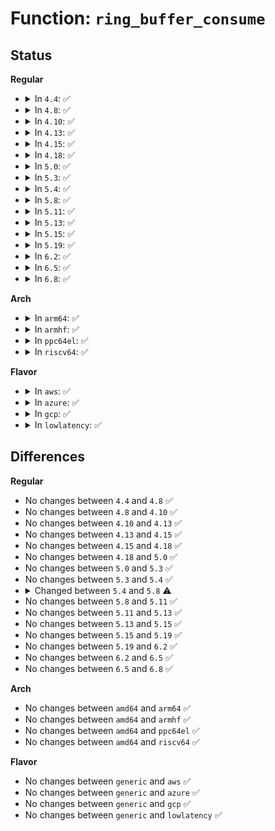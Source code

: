 # Function: <code>ring_buffer_consume</code>

## Status
<b>Regular</b>
<ul>
<li>
<details>
<summary>In <code>4.4</code>: ✅</summary>

```c
struct ring_buffer_event *ring_buffer_consume(struct ring_buffer *buffer, int cpu, u64 *ts, long unsigned int *lost_events);
```

**Collision:** Unique Global

**Inline:** No

**Transformation:** False

**Instances:**

```
In kernel/trace/ring_buffer.c (ffffffff81148ab0)
Location: kernel/trace/ring_buffer.c:3969
Inline: False
Direct callers:
  - kernel/trace/trace.c:tracing_splice_read_pipe
  - kernel/trace/trace.c:tracing_read_pipe
  - kernel/trace/trace_functions_graph.c:print_graph_entry
```
**Symbols:**

```
ffffffff81148ab0-ffffffff81148bd6: ring_buffer_consume (STB_GLOBAL)
```
</details>
</li>
<li>
<details>
<summary>In <code>4.8</code>: ✅</summary>

```c
struct ring_buffer_event *ring_buffer_consume(struct ring_buffer *buffer, int cpu, u64 *ts, long unsigned int *lost_events);
```

**Collision:** Unique Global

**Inline:** No

**Transformation:** False

**Instances:**

```
In kernel/trace/ring_buffer.c (ffffffff81150dc0)
Location: kernel/trace/ring_buffer.c:3964
Inline: False
Direct callers:
  - kernel/trace/trace.c:tracing_splice_read_pipe
  - kernel/trace/trace.c:tracing_read_pipe
  - kernel/trace/trace_functions_graph.c:print_graph_entry
```
**Symbols:**

```
ffffffff81150dc0-ffffffff81150f01: ring_buffer_consume (STB_GLOBAL)
```
</details>
</li>
<li>
<details>
<summary>In <code>4.10</code>: ✅</summary>

```c
struct ring_buffer_event *ring_buffer_consume(struct ring_buffer *buffer, int cpu, u64 *ts, long unsigned int *lost_events);
```

**Collision:** Unique Global

**Inline:** No

**Transformation:** False

**Instances:**

```
In kernel/trace/ring_buffer.c (ffffffff8115be40)
Location: kernel/trace/ring_buffer.c:3933
Inline: False
Direct callers:
  - kernel/trace/trace.c:tracing_splice_read_pipe
  - kernel/trace/trace.c:tracing_read_pipe
  - kernel/trace/trace_functions_graph.c:print_graph_entry
```
**Symbols:**

```
ffffffff8115be40-ffffffff8115bf72: ring_buffer_consume (STB_GLOBAL)
```
</details>
</li>
<li>
<details>
<summary>In <code>4.13</code>: ✅</summary>

```c
struct ring_buffer_event *ring_buffer_consume(struct ring_buffer *buffer, int cpu, u64 *ts, long unsigned int *lost_events);
```

**Collision:** Unique Global

**Inline:** No

**Transformation:** False

**Instances:**

```
In kernel/trace/ring_buffer.c (ffffffff8115ece0)
Location: kernel/trace/ring_buffer.c:3947
Inline: False
Direct callers:
  - kernel/trace/trace.c:tracing_splice_read_pipe
  - kernel/trace/trace.c:tracing_read_pipe
  - kernel/trace/trace_functions_graph.c:print_graph_entry
```
**Symbols:**

```
ffffffff8115ece0-ffffffff8115edfe: ring_buffer_consume (STB_GLOBAL)
```
</details>
</li>
<li>
<details>
<summary>In <code>4.15</code>: ✅</summary>

```c
struct ring_buffer_event *ring_buffer_consume(struct ring_buffer *buffer, int cpu, u64 *ts, long unsigned int *lost_events);
```

**Collision:** Unique Global

**Inline:** No

**Transformation:** False

**Instances:**

```
In kernel/trace/ring_buffer.c (ffffffff8116bfe0)
Location: kernel/trace/ring_buffer.c:3939
Inline: False
Direct callers:
  - kernel/trace/trace.c:tracing_splice_read_pipe
  - kernel/trace/trace.c:tracing_read_pipe
  - kernel/trace/trace_functions_graph.c:print_graph_entry
```
**Symbols:**

```
ffffffff8116bfe0-ffffffff8116c0fe: ring_buffer_consume (STB_GLOBAL)
```
</details>
</li>
<li>
<details>
<summary>In <code>4.18</code>: ✅</summary>

```c
struct ring_buffer_event *ring_buffer_consume(struct ring_buffer *buffer, int cpu, u64 *ts, long unsigned int *lost_events);
```

**Collision:** Unique Global

**Inline:** No

**Transformation:** False

**Instances:**

```
In kernel/trace/ring_buffer.c (ffffffff8117a950)
Location: kernel/trace/ring_buffer.c:4101
Inline: False
Direct callers:
  - kernel/trace/trace.c:tracing_splice_read_pipe
  - kernel/trace/trace.c:tracing_read_pipe
  - kernel/trace/trace_functions_graph.c:print_graph_entry
```
**Symbols:**

```
ffffffff8117a950-ffffffff8117aa74: ring_buffer_consume (STB_GLOBAL)
```
</details>
</li>
<li>
<details>
<summary>In <code>5.0</code>: ✅</summary>

```c
struct ring_buffer_event *ring_buffer_consume(struct ring_buffer *buffer, int cpu, u64 *ts, long unsigned int *lost_events);
```

**Collision:** Unique Global

**Inline:** No

**Transformation:** False

**Instances:**

```
In kernel/trace/ring_buffer.c (ffffffff81187ff0)
Location: kernel/trace/ring_buffer.c:4166
Inline: False
Direct callers:
  - kernel/trace/trace.c:tracing_splice_read_pipe
  - kernel/trace/trace.c:tracing_read_pipe
  - kernel/trace/trace_functions_graph.c:print_graph_entry
```
**Symbols:**

```
ffffffff81187ff0-ffffffff81188114: ring_buffer_consume (STB_GLOBAL)
```
</details>
</li>
<li>
<details>
<summary>In <code>5.3</code>: ✅</summary>

```c
struct ring_buffer_event *ring_buffer_consume(struct ring_buffer *buffer, int cpu, u64 *ts, long unsigned int *lost_events);
```

**Collision:** Unique Global

**Inline:** No

**Transformation:** False

**Instances:**

```
In kernel/trace/ring_buffer.c (ffffffff81195f80)
Location: kernel/trace/ring_buffer.c:4143
Inline: False
Direct callers:
  - kernel/trace/trace.c:tracing_splice_read_pipe
  - kernel/trace/trace.c:tracing_read_pipe
  - kernel/trace/trace_functions_graph.c:print_graph_entry
```
**Symbols:**

```
ffffffff81195f80-ffffffff8119609d: ring_buffer_consume (STB_GLOBAL)
```
</details>
</li>
<li>
<details>
<summary>In <code>5.4</code>: ✅</summary>

```c
struct ring_buffer_event *ring_buffer_consume(struct ring_buffer *buffer, int cpu, u64 *ts, long unsigned int *lost_events);
```

**Collision:** Unique Global

**Inline:** No

**Transformation:** False

**Instances:**

```
In kernel/trace/ring_buffer.c (ffffffff811a1950)
Location: kernel/trace/ring_buffer.c:4144
Inline: False
Direct callers:
  - kernel/trace/trace.c:tracing_splice_read_pipe
  - kernel/trace/trace.c:tracing_read_pipe
  - kernel/trace/trace_functions_graph.c:print_graph_entry
```
**Symbols:**

```
ffffffff811a1950-ffffffff811a1a6d: ring_buffer_consume (STB_GLOBAL)
```
</details>
</li>
<li>
<details>
<summary>In <code>5.8</code>: ✅</summary>

```c
struct ring_buffer_event *ring_buffer_consume(struct trace_buffer *buffer, int cpu, u64 *ts, long unsigned int *lost_events);
```

**Collision:** Unique Global

**Inline:** No

**Transformation:** False

**Instances:**

```
In kernel/trace/ring_buffer.c (ffffffff811b80f0)
Location: kernel/trace/ring_buffer.c:4240
Inline: False
Direct callers:
  - kernel/trace/trace.c:tracing_splice_read_pipe
  - kernel/trace/trace.c:tracing_read_pipe
  - kernel/trace/trace_functions_graph.c:print_graph_entry
```
**Symbols:**

```
ffffffff811b80f0-ffffffff811b820c: ring_buffer_consume (STB_GLOBAL)
```
</details>
</li>
<li>
<details>
<summary>In <code>5.11</code>: ✅</summary>

```c
struct ring_buffer_event *ring_buffer_consume(struct trace_buffer *buffer, int cpu, u64 *ts, long unsigned int *lost_events);
```

**Collision:** Unique Global

**Inline:** No

**Transformation:** False

**Instances:**

```
In kernel/trace/ring_buffer.c (ffffffff811b5cb0)
Location: kernel/trace/ring_buffer.c:4786
Inline: False
Direct callers:
  - kernel/trace/trace.c:tracing_splice_read_pipe
  - kernel/trace/trace.c:tracing_read_pipe
  - kernel/trace/trace_functions_graph.c:print_graph_entry
```
**Symbols:**

```
ffffffff811b5cb0-ffffffff811b5dcc: ring_buffer_consume (STB_GLOBAL)
```
</details>
</li>
<li>
<details>
<summary>In <code>5.13</code>: ✅</summary>

```c
struct ring_buffer_event *ring_buffer_consume(struct trace_buffer *buffer, int cpu, u64 *ts, long unsigned int *lost_events);
```

**Collision:** Unique Global

**Inline:** No

**Transformation:** False

**Instances:**

```
In kernel/trace/ring_buffer.c (ffffffff811b6e00)
Location: kernel/trace/ring_buffer.c:4893
Inline: False
Direct callers:
  - kernel/trace/trace.c:tracing_splice_read_pipe
  - kernel/trace/trace.c:tracing_read_pipe
  - kernel/trace/trace_functions_graph.c:print_graph_entry
```
**Symbols:**

```
ffffffff811b6e00-ffffffff811b6f2f: ring_buffer_consume (STB_GLOBAL)
```
</details>
</li>
<li>
<details>
<summary>In <code>5.15</code>: ✅</summary>

```c
struct ring_buffer_event *ring_buffer_consume(struct trace_buffer *buffer, int cpu, u64 *ts, long unsigned int *lost_events);
```

**Collision:** Unique Global

**Inline:** No

**Transformation:** False

**Instances:**

```
In kernel/trace/ring_buffer.c (ffffffff811e0ff0)
Location: kernel/trace/ring_buffer.c:4893
Inline: False
Direct callers:
  - kernel/trace/trace.c:tracing_splice_read_pipe
  - kernel/trace/trace.c:tracing_read_pipe
  - kernel/trace/trace_functions_graph.c:print_graph_entry
```
**Symbols:**

```
ffffffff811e0ff0-ffffffff811e111f: ring_buffer_consume (STB_GLOBAL)
```
</details>
</li>
<li>
<details>
<summary>In <code>5.19</code>: ✅</summary>

```c
struct ring_buffer_event *ring_buffer_consume(struct trace_buffer *buffer, int cpu, u64 *ts, long unsigned int *lost_events);
```

**Collision:** Unique Global

**Inline:** No

**Transformation:** False

**Instances:**

```
In kernel/trace/ring_buffer.c (ffffffff81217ce0)
Location: kernel/trace/ring_buffer.c:4935
Inline: False
Direct callers:
  - kernel/trace/trace.c:tracing_splice_read_pipe
  - kernel/trace/trace.c:tracing_read_pipe
  - kernel/trace/trace_functions_graph.c:print_graph_entry
```
**Symbols:**

```
ffffffff81217ce0-ffffffff81217e29: ring_buffer_consume (STB_GLOBAL)
```
</details>
</li>
<li>
<details>
<summary>In <code>6.2</code>: ✅</summary>

```c
struct ring_buffer_event *ring_buffer_consume(struct trace_buffer *buffer, int cpu, u64 *ts, long unsigned int *lost_events);
```

**Collision:** Unique Global

**Inline:** No

**Transformation:** False

**Instances:**

```
In kernel/trace/ring_buffer.c (ffffffff81261200)
Location: kernel/trace/ring_buffer.c:5041
Inline: False
Direct callers:
  - kernel/trace/trace.c:tracing_splice_read_pipe
  - kernel/trace/trace.c:tracing_read_pipe
  - kernel/trace/trace.c:tracing_read_pipe
  - kernel/trace/trace_functions_graph.c:print_graph_entry
```
**Symbols:**

```
ffffffff81261200-ffffffff81261349: ring_buffer_consume (STB_GLOBAL)
```
</details>
</li>
<li>
<details>
<summary>In <code>6.5</code>: ✅</summary>

```c
struct ring_buffer_event *ring_buffer_consume(struct trace_buffer *buffer, int cpu, u64 *ts, long unsigned int *lost_events);
```

**Collision:** Unique Global

**Inline:** No

**Transformation:** False

**Instances:**

```
In kernel/trace/ring_buffer.c (ffffffff81278290)
Location: kernel/trace/ring_buffer.c:5048
Inline: False
Direct callers:
  - kernel/trace/trace.c:tracing_splice_read_pipe
  - kernel/trace/trace.c:tracing_read_pipe
  - kernel/trace/trace.c:tracing_read_pipe
  - kernel/trace/trace_functions_graph.c:print_graph_entry
```
**Symbols:**

```
ffffffff81278290-ffffffff812783d9: ring_buffer_consume (STB_GLOBAL)
```
</details>
</li>
<li>
<details>
<summary>In <code>6.8</code>: ✅</summary>

```c
struct ring_buffer_event *ring_buffer_consume(struct trace_buffer *buffer, int cpu, u64 *ts, long unsigned int *lost_events);
```

**Collision:** Unique Global

**Inline:** No

**Transformation:** False

**Instances:**

```
In kernel/trace/ring_buffer.c (ffffffff81292d90)
Location: kernel/trace/ring_buffer.c:4954
Inline: False
Direct callers:
  - kernel/trace/trace.c:tracing_splice_read_pipe
  - kernel/trace/trace.c:tracing_read_pipe
  - kernel/trace/trace.c:tracing_read_pipe
  - kernel/trace/trace_functions_graph.c:print_graph_entry
```
**Symbols:**

```
ffffffff81292d90-ffffffff81292ed9: ring_buffer_consume (STB_GLOBAL)
```
</details>
</li>
</ul>
<b>Arch</b>
<ul>
<li>
<details>
<summary>In <code>arm64</code>: ✅</summary>

```c
struct ring_buffer_event *ring_buffer_consume(struct ring_buffer *buffer, int cpu, u64 *ts, long unsigned int *lost_events);
```

**Collision:** Unique Global

**Inline:** No

**Transformation:** False

**Instances:**

```
In kernel/trace/ring_buffer.c (ffff800010219518)
Location: kernel/trace/ring_buffer.c:4144
Inline: False
Direct callers:
  - kernel/trace/trace.c:tracing_splice_read_pipe
  - kernel/trace/trace.c:tracing_read_pipe
  - kernel/trace/trace_functions_graph.c:print_graph_entry
```
**Symbols:**

```
ffff800010219518-ffff8000102196f0: ring_buffer_consume (STB_GLOBAL)
```
</details>
</li>
<li>
<details>
<summary>In <code>armhf</code>: ✅</summary>

```c
struct ring_buffer_event *ring_buffer_consume(struct ring_buffer *buffer, int cpu, u64 *ts, long unsigned int *lost_events);
```

**Collision:** Unique Global

**Inline:** No

**Transformation:** False

**Instances:**

```
In kernel/trace/ring_buffer.c (c0458e40)
Location: kernel/trace/ring_buffer.c:4144
Inline: False
Direct callers:
  - kernel/trace/trace.c:tracing_splice_read_pipe
  - kernel/trace/trace.c:tracing_read_pipe
  - kernel/trace/trace_functions_graph.c:print_graph_entry
```
**Symbols:**

```
c0458e40-c0458fbc: ring_buffer_consume (STB_GLOBAL)
```
</details>
</li>
<li>
<details>
<summary>In <code>ppc64el</code>: ✅</summary>

```c
struct ring_buffer_event *ring_buffer_consume(struct ring_buffer *buffer, int cpu, u64 *ts, long unsigned int *lost_events);
```

**Collision:** Unique Global

**Inline:** No

**Transformation:** False

**Instances:**

```
In kernel/trace/ring_buffer.c (c00000000029f6c0)
Location: kernel/trace/ring_buffer.c:4144
Inline: False
Direct callers:
  - kernel/trace/trace.c:tracing_splice_read_pipe
  - kernel/trace/trace.c:tracing_read_pipe
  - kernel/trace/trace_functions_graph.c:print_graph_entry
```
**Symbols:**

```
c00000000029f6c0-c00000000029f8f8: ring_buffer_consume (STB_GLOBAL)
```
</details>
</li>
<li>
<details>
<summary>In <code>riscv64</code>: ✅</summary>

```c
struct ring_buffer_event *ring_buffer_consume(struct ring_buffer *buffer, int cpu, u64 *ts, long unsigned int *lost_events);
```

**Collision:** Unique Global

**Inline:** No

**Transformation:** False

**Instances:**

```
In kernel/trace/ring_buffer.c (ffffffe00017930e)
Location: kernel/trace/ring_buffer.c:4144
Inline: False
Direct callers:
  - kernel/trace/trace.c:tracing_splice_read_pipe
  - kernel/trace/trace.c:tracing_read_pipe
  - kernel/trace/trace_functions_graph.c:print_graph_entry
```
**Symbols:**

```
ffffffe00017930e-ffffffe000179468: ring_buffer_consume (STB_GLOBAL)
```
</details>
</li>
</ul>
<b>Flavor</b>
<ul>
<li>
<details>
<summary>In <code>aws</code>: ✅</summary>

```c
struct ring_buffer_event *ring_buffer_consume(struct ring_buffer *buffer, int cpu, u64 *ts, long unsigned int *lost_events);
```

**Collision:** Unique Global

**Inline:** No

**Transformation:** False

**Instances:**

```
In kernel/trace/ring_buffer.c (ffffffff81199f70)
Location: kernel/trace/ring_buffer.c:4144
Inline: False
Direct callers:
  - kernel/trace/trace.c:tracing_splice_read_pipe
  - kernel/trace/trace.c:tracing_read_pipe
  - kernel/trace/trace_functions_graph.c:print_graph_entry
```
**Symbols:**

```
ffffffff81199f70-ffffffff8119a08d: ring_buffer_consume (STB_GLOBAL)
```
</details>
</li>
<li>
<details>
<summary>In <code>azure</code>: ✅</summary>

```c
struct ring_buffer_event *ring_buffer_consume(struct ring_buffer *buffer, int cpu, u64 *ts, long unsigned int *lost_events);
```

**Collision:** Unique Global

**Inline:** No

**Transformation:** False

**Instances:**

```
In kernel/trace/ring_buffer.c (ffffffff8118c3a0)
Location: kernel/trace/ring_buffer.c:4144
Inline: False
Direct callers:
  - kernel/trace/trace.c:tracing_splice_read_pipe
  - kernel/trace/trace.c:tracing_read_pipe
  - kernel/trace/trace_functions_graph.c:print_graph_entry
```
**Symbols:**

```
ffffffff8118c3a0-ffffffff8118c4a8: ring_buffer_consume (STB_GLOBAL)
```
</details>
</li>
<li>
<details>
<summary>In <code>gcp</code>: ✅</summary>

```c
struct ring_buffer_event *ring_buffer_consume(struct ring_buffer *buffer, int cpu, u64 *ts, long unsigned int *lost_events);
```

**Collision:** Unique Global

**Inline:** No

**Transformation:** False

**Instances:**

```
In kernel/trace/ring_buffer.c (ffffffff81197d40)
Location: kernel/trace/ring_buffer.c:4144
Inline: False
Direct callers:
  - kernel/trace/trace.c:tracing_splice_read_pipe
  - kernel/trace/trace.c:tracing_read_pipe
  - kernel/trace/trace_functions_graph.c:print_graph_entry
```
**Symbols:**

```
ffffffff81197d40-ffffffff81197e5d: ring_buffer_consume (STB_GLOBAL)
```
</details>
</li>
<li>
<details>
<summary>In <code>lowlatency</code>: ✅</summary>

```c
struct ring_buffer_event *ring_buffer_consume(struct ring_buffer *buffer, int cpu, u64 *ts, long unsigned int *lost_events);
```

**Collision:** Unique Global

**Inline:** No

**Transformation:** False

**Instances:**

```
In kernel/trace/ring_buffer.c (ffffffff811a5960)
Location: kernel/trace/ring_buffer.c:4144
Inline: False
Direct callers:
  - kernel/trace/trace.c:tracing_splice_read_pipe
  - kernel/trace/trace.c:tracing_read_pipe
  - kernel/trace/trace_functions_graph.c:print_graph_entry
```
**Symbols:**

```
ffffffff811a5960-ffffffff811a5a90: ring_buffer_consume (STB_GLOBAL)
```
</details>
</li>
</ul>

## Differences
<b>Regular</b>
<ul>
<li>
No changes between <code>4.4</code> and <code>4.8</code> ✅
</li>
<li>
No changes between <code>4.8</code> and <code>4.10</code> ✅
</li>
<li>
No changes between <code>4.10</code> and <code>4.13</code> ✅
</li>
<li>
No changes between <code>4.13</code> and <code>4.15</code> ✅
</li>
<li>
No changes between <code>4.15</code> and <code>4.18</code> ✅
</li>
<li>
No changes between <code>4.18</code> and <code>5.0</code> ✅
</li>
<li>
No changes between <code>5.0</code> and <code>5.3</code> ✅
</li>
<li>
No changes between <code>5.3</code> and <code>5.4</code> ✅
</li>
<li>
<details>
<summary>Changed between <code>5.4</code> and <code>5.8</code> ⚠️</summary>
<ul>
<li>
<b>Param type changed. </b>
<code>struct ring_buffer *buffer</code> ➡️ <code>struct trace_buffer *buffer</code>
</li>
</ul>
</details>
</li>
<li>
No changes between <code>5.8</code> and <code>5.11</code> ✅
</li>
<li>
No changes between <code>5.11</code> and <code>5.13</code> ✅
</li>
<li>
No changes between <code>5.13</code> and <code>5.15</code> ✅
</li>
<li>
No changes between <code>5.15</code> and <code>5.19</code> ✅
</li>
<li>
No changes between <code>5.19</code> and <code>6.2</code> ✅
</li>
<li>
No changes between <code>6.2</code> and <code>6.5</code> ✅
</li>
<li>
No changes between <code>6.5</code> and <code>6.8</code> ✅
</li>
</ul>
<b>Arch</b>
<ul>
<li>
No changes between <code>amd64</code> and <code>arm64</code> ✅
</li>
<li>
No changes between <code>amd64</code> and <code>armhf</code> ✅
</li>
<li>
No changes between <code>amd64</code> and <code>ppc64el</code> ✅
</li>
<li>
No changes between <code>amd64</code> and <code>riscv64</code> ✅
</li>
</ul>
<b>Flavor</b>
<ul>
<li>
No changes between <code>generic</code> and <code>aws</code> ✅
</li>
<li>
No changes between <code>generic</code> and <code>azure</code> ✅
</li>
<li>
No changes between <code>generic</code> and <code>gcp</code> ✅
</li>
<li>
No changes between <code>generic</code> and <code>lowlatency</code> ✅
</li>
</ul>
